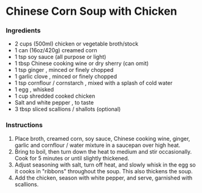 # Chinese Corn Soup with Chicken

### Ingredients

- 2 cups (500ml) chicken or vegetable broth/stock
- 1 can (16oz/420g) creamed corn
- 1 tsp soy sauce (all purpose or light)
- 1 tbsp Chinese cooking wine or dry sherry (can omit)
- 1 tsp ginger , minced or finely chopped
- 1 garlic clove , minced or finely chopped
- 1 tsp cornflour / cornstarch , mixed with a splash of cold water
- 1 egg , whisked
- 1 cup shredded cooked chicken
- Salt and white pepper , to taste
- 3 tbsp sliced scallions / shallots (optional)

### Instructions

1. Place broth, creamed corn, soy sauce, Chinese cooking wine, ginger, garlic and cornflour / water mixture in a saucepan over high heat.
2. Bring to boil, then turn down the heat to medium and stir occasionally. Cook for 5 minutes or until slightly thickened.
3. Adjust seasoning with salt, turn off heat, and slowly whisk in the egg so it cooks in "ribbons" throughout the soup. This also thickens the soup.
4. Add the chicken, season with white pepper, and serve, garnished with scallions.
